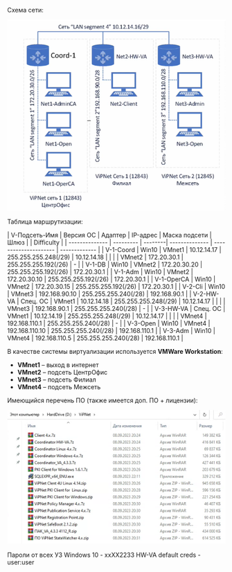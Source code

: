 Схема сети: 

![ScreenShot](screenshots/1.png)

Таблица маршрутизации:

| V-Подсеть-Имя  | Версия ОС | Адаптер | IP-адрес       | Маска подсети         | Шлюз          |                                                                             |  Difficulty |
| -------------- | --------- | --------| -------------- | --------------------- | ------------- |
| V-1-Coord      | Win10     | VMnet1  | 10.12.14.17    | 255.255.255.248(/29)  | 10.12.14.18   |
|                |           | VMnet2  | 172.20.30.1    | 255.255.255.192(/26)  | -             | 
| V-1-DB         | Win10     | VMnet2  | 172.20.30.20   | 255.255.255.192(/26)  | 172.20.30.1   |
| V-1-Adm        | Win10     | VMnet2  | 172.20.30.10   | 255.255.255.192(/26)  | 172.20.30.1   |
| V-1-OperCA     | Win10     | VMnet2  | 172.20.30.15   | 255.255.255.192(/26)  | 172.20.30.1   |
| V-2-Cli        | Win10     | VMnet3  | 192.168.90.10  | 255.255.255.240(/28)  | 192.168.90.1  |
| V-2-HW-VA      | Спец. ОС  | VMnet1  | 10.12.14.18    | 255.255.255.248(/29)  | 10.12.14.17   |
|                |           | VMnet3  | 192.168.90.1   | 255.255.255.240(/28)  | -             |
| V-3-HW-VA      | Спец. ОС  | VMnet1  | 10.12.14.19    | 255.255.255.248(/29)  | 10.12.14.17   |
|                |           | VMnet4  | 192.168.110.1  | 255.255.255.240(/28)  | -             |
| V-3-Open       | Win10     | VMnet4  | 192.168.110.10 | 255.255.255.240(/28)  | 192.168.110.1 |
| V-3-Adm        | Win10     | VMnet4  | 192.168.110.5  | 255.255.255.240(/28)  | 192.168.110.1 |

В качестве системы виртуализации используется **VMWare Workstation**:

- **VMnet1** – выход в интернет
- **VMnet2** – подсеть ЦентрОфис
- **VMnet3** – подсеть Филиал
- **VMnet4** – подсеть Межсеть

Имеющийся перечень ПО (также имеется доп. ПО + лицензии):

![ScreenShot](screenshots/2.png)

Пароли от всех УЗ Windows 10 - xxXX2233
HW-VA default creds - user:user
